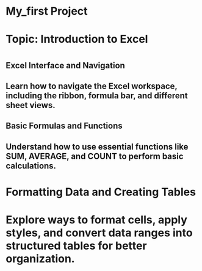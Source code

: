 <h1>My_first Project<h1/>
  
 <h1>Topic: Introduction to Excel<h1/>

<h2>Excel Interface and Navigation<h2/> 
Learn how to navigate the Excel workspace, including the ribbon, formula bar, and different sheet views.
  
<h2>Basic Formulas and Functions<h2/>
Understand how to use essential functions like SUM, AVERAGE, and COUNT to perform basic calculations.
  
<h1>Formatting Data and Creating Tables<h1/>
Explore ways to format cells, apply styles, and convert data ranges into structured tables for better organization.

